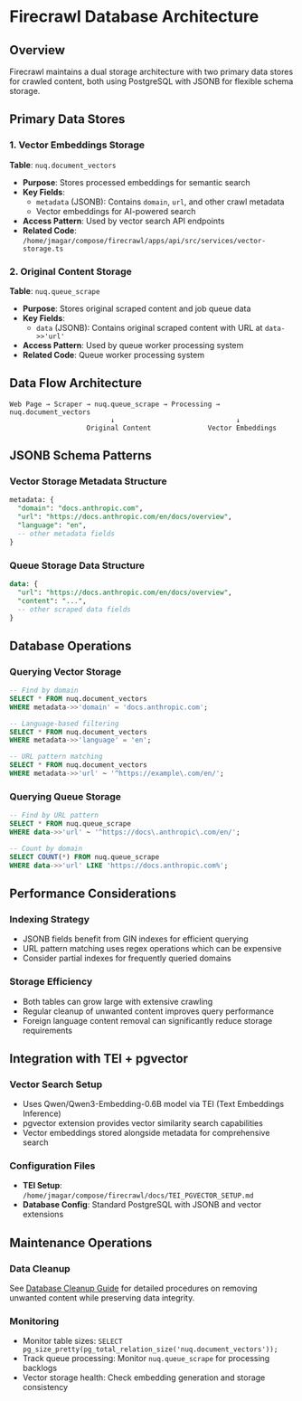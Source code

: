 # Firecrawl Database Architecture

## Overview

Firecrawl maintains a dual storage architecture with two primary data stores for crawled content, both using PostgreSQL with JSONB for flexible schema storage.

## Primary Data Stores

### 1. Vector Embeddings Storage
**Table**: `nuq.document_vectors`
- **Purpose**: Stores processed embeddings for semantic search
- **Key Fields**:
  - `metadata` (JSONB): Contains `domain`, `url`, and other crawl metadata
  - Vector embeddings for AI-powered search
- **Access Pattern**: Used by vector search API endpoints
- **Related Code**: `/home/jmagar/compose/firecrawl/apps/api/src/services/vector-storage.ts`

### 2. Original Content Storage  
**Table**: `nuq.queue_scrape`
- **Purpose**: Stores original scraped content and job queue data
- **Key Fields**:
  - `data` (JSONB): Contains original scraped content with URL at `data->>'url'`
- **Access Pattern**: Used by queue worker processing system
- **Related Code**: Queue worker processing system

## Data Flow Architecture

```
Web Page → Scraper → nuq.queue_scrape → Processing → nuq.document_vectors
                         ↓                              ↓
                   Original Content              Vector Embeddings
```

## JSONB Schema Patterns

### Vector Storage Metadata Structure
```sql
metadata: {
  "domain": "docs.anthropic.com",
  "url": "https://docs.anthropic.com/en/docs/overview",
  "language": "en",
  -- other metadata fields
}
```

### Queue Storage Data Structure
```sql
data: {
  "url": "https://docs.anthropic.com/en/docs/overview",
  "content": "...",
  -- other scraped data fields
}
```

## Database Operations

### Querying Vector Storage
```sql
-- Find by domain
SELECT * FROM nuq.document_vectors 
WHERE metadata->>'domain' = 'docs.anthropic.com';

-- Language-based filtering
SELECT * FROM nuq.document_vectors 
WHERE metadata->>'language' = 'en';

-- URL pattern matching
SELECT * FROM nuq.document_vectors 
WHERE metadata->>'url' ~ '^https://example\.com/en/';
```

### Querying Queue Storage
```sql
-- Find by URL pattern
SELECT * FROM nuq.queue_scrape 
WHERE data->>'url' ~ '^https://docs\.anthropic\.com/en/';

-- Count by domain
SELECT COUNT(*) FROM nuq.queue_scrape 
WHERE data->>'url' LIKE 'https://docs.anthropic.com%';
```

## Performance Considerations

### Indexing Strategy
- JSONB fields benefit from GIN indexes for efficient querying
- URL pattern matching uses regex operations which can be expensive
- Consider partial indexes for frequently queried domains

### Storage Efficiency
- Both tables can grow large with extensive crawling
- Regular cleanup of unwanted content improves query performance
- Foreign language content removal can significantly reduce storage requirements

## Integration with TEI + pgvector

### Vector Search Setup
- Uses Qwen/Qwen3-Embedding-0.6B model via TEI (Text Embeddings Inference)
- pgvector extension provides vector similarity search capabilities
- Vector embeddings stored alongside metadata for comprehensive search

### Configuration Files
- **TEI Setup**: `/home/jmagar/compose/firecrawl/docs/TEI_PGVECTOR_SETUP.md`
- **Database Config**: Standard PostgreSQL with JSONB and vector extensions

## Maintenance Operations

### Data Cleanup
See [Database Cleanup Guide](./database-cleanup-guide.md) for detailed procedures on removing unwanted content while preserving data integrity.

### Monitoring
- Monitor table sizes: `SELECT pg_size_pretty(pg_total_relation_size('nuq.document_vectors'));`
- Track queue processing: Monitor `nuq.queue_scrape` for processing backlogs
- Vector storage health: Check embedding generation and storage consistency